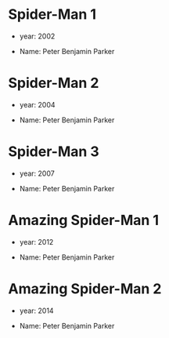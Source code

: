 # Spider-Man 1

- year: 2002

- Name: Peter Benjamin Parker

# Spider-Man 2

- year: 2004

- Name: Peter Benjamin Parker

# Spider-Man 3

- year: 2007

- Name: Peter Benjamin Parker

# Amazing Spider-Man 1

- year: 2012

- Name: Peter Benjamin Parker

# Amazing Spider-Man 2

- year: 2014

- Name: Peter Benjamin Parker

